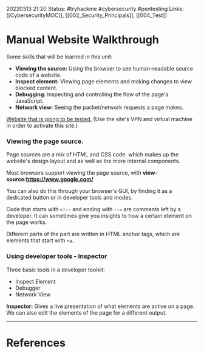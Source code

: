 20220313 21:20
Status: #tryhackme #cybersecurity #pentesting 
Links: [[CybersecurityMOC]], [[002_Security_Principals]], [[004_Test]]

# Manual Website Walkthrough
Some skills that will be learned in this unit:
- **Viewing the source:** Using the browser to see human-readable source code of a website.
- **Inspect element:** Viewing page elements and making changes to view blocked content.
- **Debugging:** Inspecting and controlling the flow of the page's JavaScript.
- **Network view:** Seeing the packet/network requests a page makes.

[Website that is going to be tested.](https://lab_web_url.p.thmlabs.com/) (Use the site's VPN and virtual machine in order to activate this site.)

### Viewing the page source.
Page sources are a mix of HTML and CSS code. which makes up the website's design layout and as well as the more internal components.

Most browsers support viewing the page source, with **view-source:https://www.google.com/**

You can also do this through your browser's GUI, by finding it as a dedicated button or in developer tools and modes.

Code that starts with ```<!--``` and ending with ```-->``` are comments left by a developer. It can sometimes give you insights to how a certain element on the page works.

Different parts of the part are written in HTML anchor tags, which are elements that start with ```<a```.

### Using developer tools - Inspector
Three basic tools in a developer toolkit:

- Inspect Element
- Debugger
- Network View

**Inspector:** Gives a live presentation of what elements are active on a page. We can also edit the elements of the page for a different output.



___
# References
